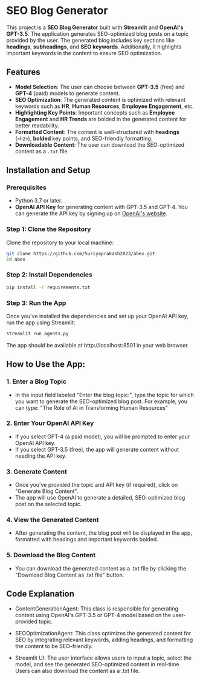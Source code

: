 # SEO Blog Generator

This project is a **SEO Blog Generator** built with **Streamlit** and **OpenAI's GPT-3.5**. The application generates SEO-optimized blog posts on a topic provided by the user. The generated blog includes key sections like **headings**, **subheadings**, and **SEO keywords**. Additionally, it highlights important keywords in the content to ensure SEO optimization.

## Features
- **Model Selection**: The user can choose between **GPT-3.5** (free) and **GPT-4** (paid) models to generate content.
- **SEO Optimization**: The generated content is optimized with relevant keywords such as **HR**, **Human Resources**, **Employee Engagement**, etc.
- **Highlighting Key Points**: Important concepts such as **Employee Engagement** and **HR Trends** are bolded in the generated content for better readability.
- **Formatted Content**: The content is well-structured with **headings** (`<h2>`), **bolded** key points, and SEO-friendly formatting.
- **Downloadable Content**: The user can download the SEO-optimized content as a `.txt` file.

## Installation and Setup

### Prerequisites
- Python 3.7 or later.
- **OpenAI API Key** for generating content with GPT-3.5 and GPT-4. You can generate the API key by signing up on [OpenAI's website](https://beta.openai.com/signup/).

### Step 1: Clone the Repository

Clone the repository to your local machine:

```bash
git clone https://github.com/Suriyaprakash2023/abex.git
cd abex
```

### Step 2: Install Dependencies
``` bash
pip install -r requirements.txt
```
### Step 3: Run the App

Once you've installed the dependencies and set up your OpenAI API key, run the app using Streamlit:

```bash
streamlit run agents.py
```
The app should be available at http://localhost:8501 in your web browser.


## How to Use the App:
 ### 1. Enter a Blog Topic

- In the input field labeled "Enter the blog topic:", type the topic for which you want to generate the SEO-optimized blog post. For example, you can type:
"The Role of AI in Transforming Human Resources"

### 2. Enter Your OpenAI API Key
- If you select GPT-4 (a paid model), you will be prompted to enter your OpenAI API key.
- If you select GPT-3.5 (free), the app will generate content without needing the API key.

### 3. Generate Content
- Once you’ve provided the topic and API key (if required), click on "Generate Blog Content".
- The app will use OpenAI to generate a detailed, SEO-optimized blog post on the selected topic.

### 4. View the Generated Content
- After generating the content, the blog post will be displayed in the app, formatted with headings and important keywords bolded.

### 5. Download the Blog Content
- You can download the generated content as a .txt file by clicking the "Download Blog Content as .txt file" button.


## Code Explanation

- ContentGenerationAgent: This class is responsible for generating content using OpenAI's GPT-3.5 or GPT-4 model based on the user-provided topic.
- SEOOptimizationAgent: This class optimizes the generated content for SEO by integrating relevant keywords, adding headings, and formatting the content to be SEO-friendly.

- Streamlit UI: The user interface allows users to input a topic, select the model, and see the generated SEO-optimized content in real-time. Users can also download the content as a .txt file.